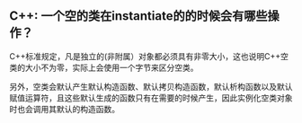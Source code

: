 ## C++: 一个空的类在instantiate的的时候会有哪些操作？

C++标准规定，凡是独立的(非附属）对象都必须具有非零大小，这也说明C++空类的大小不为零，实际上会使用一个字节来区分空类。

另外，空类会默认产生默认构造函数、默认拷贝构造函数，默认析构函数以及默认赋值运算符，且这些默认生成的函数只有在需要的时候产生，因此实例化空类对象时也会调用其默认的构造函数。
